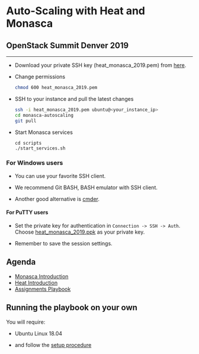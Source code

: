 # Auto-Scaling with Heat and Monasca
## OpenStack Summit Denver 2019

---

* Download your private SSH key (heat_monasca_2019.pem) from
  [here](https://drive.google.com/open?id=1ZDFWllrw5nuvUqAy7FktCOGnhrVOih3t).

* Change permissions

    ```bash
    chmod 600 heat_monasca_2019.pem
    ```

* SSH to your instance and pull the latest changes

    ```bash
    ssh -i heat_monasca_2019.pem ubuntu@<your_instance_ip>
    cd monasca-autoscaling
    git pull
    ```
* Start Monasca services

    ```
    cd scripts
    ./start_services.sh
    ```

### For Windows users

* You can use your favorite SSH client.

* We recommend Git BASH, BASH emulator with SSH client.

* Another good alternative is [cmder](http://cmder.net/).

#### For PuTTY users

* Set the private key for authentication in `Connection -> SSH -> Auth`.
  Choose [heat_monasca_2019.ppk](https://drive.google.com/open?id=1uMT6Eg6JBraMwmp95TyIUouPMjxsr7W_) as your private key.

* Remember to save the session settings.

## Agenda

* [Monasca Introduction](monasca_intro.md)
* [Heat Introduction](heat_intro.md)
* [Assignments Playbook](playbook.md)

## Running the playbook on your own

You will require:

* Ubuntu Linux 18.04

* and follow the [setup procedure](/environment/setup_steps)

